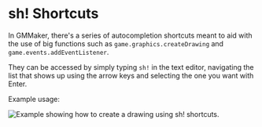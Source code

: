 # sh! Shortcuts

In GMMaker, there's a series of autocompletion shortcuts meant to aid with the
use of big functions such as `game.graphics.createDrawing` and `game.events.addEventListener`.

They can be accessed by simply typing `sh!` in the text editor, navigating the list that shows up
using the arrow keys and selecting the one you want with Enter.

Example usage:

![Example showing how to create a drawing using sh! shortcuts.](./images/sh_shortcuts.png)